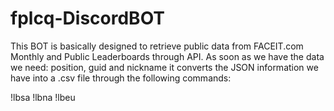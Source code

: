 # fplcq-DiscordBOT

This BOT is basically designed to retrieve public data from FACEIT.com Monthly and Public Leaderboards through API. 
As soon as we have the data we need: position, guid and nickname it converts the JSON information we have into a .csv file through the following commands:

!lbsa
!lbna
!lbeu

